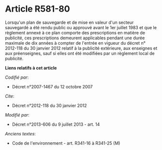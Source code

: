 # Article R581-80

Lorsqu'un plan de sauvegarde et de mise en valeur d'un secteur sauvegardé a été rendu public ou approuvé avant le 1er juillet
1983 et que le règlement annexé à ce plan comporte des prescriptions en matière de publicité, ces prescriptions demeurent
applicables pendant une durée maximale de dix années à compter de l'entrée en vigueur du décret n° 2012-118 du 30 janvier
2012 relatif à la publicité extérieure, aux enseignes et aux préenseignes, sauf si elles ont été modifiées par un règlement
local de publicité.

**Liens relatifs à cet article**

_Codifié par_:

  - Décret n°2007-1467 du 12 octobre 2007

_Cite_:

  - Décret n°2012-118 du 30 janvier 2012

_Modifié par_:

  - Décret n°2013-606 du 9 juillet 2013 - art. 14

_Anciens textes_:

  - Code de l'environnement - art. R341-16 à R341-25 (M)
